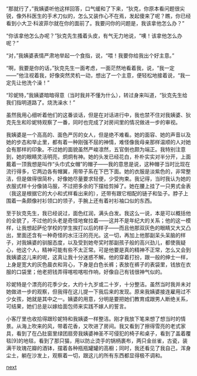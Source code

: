 
“那就行了，”我姨婆听他这样回答，口气缓和了下来，“狄克，你原本看问题很尖锐，像外科医生的手术刀似的，怎么又装作心不在焉，发起傻来了呢？瞧，你已经看到小大卫·科波菲尔就在你的面前了。我要问你的问题是，我该拿他怎么办？”

“你该拿他怎么办呢？”狄克先生搔着头皮，有气无力地说，“噢！该拿他怎么办呢？”

“对，”我姨婆表情严肃地举起一个食指，说，“喂！我要你给我出个好主意。”

“啊，我要是你的话，”狄克先生一面考虑，一面茫然地看着我，说，“我一定——”他注视着我，好像突然灵机一动，想出了一个主意，便轻松地接着说，“我一定先让他洗个澡！”

“珍妮特，”我姨婆暗暗得意（当时我并不懂为什么），转过身来叫道，“狄克先生给我们指明道路了。烧洗澡水！”

虽然我用心细听着他们的这番谈话，但是在对话进行中，我也禁不住对我姨婆、狄克先生和珍妮特观察了一番，同时也完成了对房间里的情况做进一步的审视。

我姨婆是一个高高的、面色严厉的女人，但是绝不难看。她的面容、她的声音以及她的步态和举止里，都有着一种刚强不屈的神情，难怪像我母亲那样温顺的人对她会有那样的印象。不过她的面貌虽然严峻凛然，五官倒也颇为端正。我特别注意到，她的眼睛灵活明亮，炯炯有神。她的头发已经花白，朴朴实实对半分开，上面戴着一顶我想是叫作“头巾式女帽”的帽子——我的意思是说，这种帽子当时比现在流行得多，它两边各有帽翼，用带子系在下巴下面。她的衣服是淡紫色的，非常整洁，但是做得很简朴，好像她尽量要求轻便，少受拘束。我记得，当时我认为她的衣服式样十分像骑马服，不过把多余的下摆给剪掉了。她在腰上挂了一只男式金表（我这是根据它的大小和式样看出来的），还带有跟它相配的链子和坠子。脖子上围着一条颇像衬衫领口的领子，手腕上还有着衬衫袖口似的东西。

至于狄克先生，我已经说过，面色红润，满头白发。我这么一说，本是可以概括他的全貌了，不过他的头老是奇怪地耷拉着——这并不是年纪大的关系；他的这一模样，让我想起萨伦学校的学生挨打以后的样子——而且他那双灰色的眼睛又大又凸出，里面还含有一种奇怪的水汪汪的亮光。这一切，再加上他那副呆头呆脑的样子，对我姨婆的驯服态度，以及受到她夸奖时那副孩子般的高兴劲儿，都使我疑心，他这个人，精神可能有些不太正常。可是他要是真的精神不正常，怎么又会到我姨婆这儿来的呢，这真让我十分迷惑不解。他的穿着打扮，跟一般的绅士一样，上身是宽大的灰色晨衣和背心，下身是白色长裤；表放在裤子的表袋里，钱放在衣服的口袋里；他老把钱弄得喀啦喀啦作响，好像自己有钱很神气似的。

珍妮特是个漂亮的花季少女，大约十九岁或二十岁，十分整洁。虽然当时我并未对她做进一步的观察，但我得在这儿提一下我后来的发现。原来我姨婆接连雇用过不少女孩，她就是其中之一。姨婆的用意，分明是要把她们教育成跟男人断绝关系，可结果，她们总是以嫁给面包师来实践不嫁人的誓言。

小客厅里也收拾得跟珍妮特和我姨婆一样整洁。刚才我放下笔来想了想当时的情景。从海上吹来的风，带着花香，又吹进了房间。我又看到了擦得雪亮的老式家具，看到了在凸肚窗里绿团扇旁我姨婆神圣不可侵犯的椅子和桌子，看到了盖着覆毯[9]的地毯，看到了那只猫，用以防止烫手的锅柄裹布，两只金丝雀，古瓷，装满干玫瑰花瓣的酒钵，摆着各种瓶瓶罐罐的高橱；同时，我还看见了我自己，浑身尘土，躺在沙发上，观察着一切，跟这儿的所有东西都显得极不调和。

[next](page180)